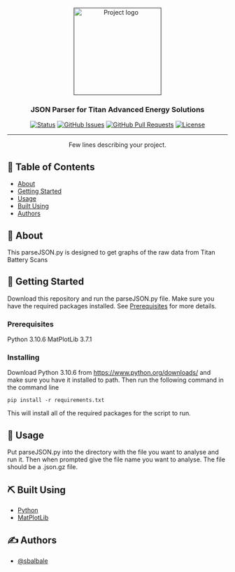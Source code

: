 <p align="center">
  <a href="" rel="noopener">
 <img width=200px height=200px src="https://yt3.googleusercontent.com/ytc/AGIKgqNSx98ETaF1c2swUDVa_UF-nc5ENKXskgzx-9rG7w=s900-c-k-c0x00ffffff-no-rj" alt="Project logo"></a>
</p>

<h3 align="center">JSON Parser for Titan Advanced Energy Solutions</h3>

<div align="center">

[![Status](https://img.shields.io/badge/status-active-success.svg)]()
[![GitHub Issues](https://img.shields.io/github/issues/sbalbale/TitanAES-JSON-Parser.svg)](https://github.com/sbalbale/TitanAES-JSON-Parser/issues)
[![GitHub Pull Requests](https://img.shields.io/github/issues-pr/sbalbale/TitanAES-JSON-Parser.svg)](https://github.com/sbalbale/TitanAES-JSON-Parser/pulls)
[![License](https://img.shields.io/badge/license-MIT-blue.svg)](/LICENSE)

</div>

---

<p align="center"> Few lines describing your project.
    <br> 
</p>

## 📝 Table of Contents

- [About](#about)
- [Getting Started](#getting_started)
- [Usage](#usage)
- [Built Using](#built_using)
- [Authors](#authors)

## 🧐 About <a name = "about"></a>

This parseJSON.py is designed to get graphs of the raw data from Titan Battery Scans

## 🏁 Getting Started <a name = "getting_started"></a>

Download this repository and run the parseJSON.py file. Make sure you have the required packages installed. See [Prerequisites](#prerequisites) for more details.

### Prerequisites

Python 3.10.6
MatPlotLib 3.7.1

### Installing

Download Python 3.10.6 from https://www.python.org/downloads/ and make sure you have it installed to path. Then run the following command in the command line

``` pip install -r requirements.txt ```

This will install all of the required packages for the script to run.

## 🎈 Usage <a name="usage"></a>

Put parseJSON.py into the directory with the file you want to analyse and run it. Then when prompted give the file name you want to analyse. The file should be a .json.gz file.

## ⛏️ Built Using <a name = "built_using"></a>

- [Python](https://www.python.org/)
- [MatPlotLib](https://matplotlib.org/)

## ✍️ Authors <a name = "authors"></a>

- [@sbalbale](https://github.com/sbalbale)